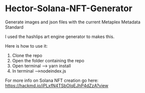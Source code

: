 # Hector-Solana-NFT-Generator
Generate images and json files with the current Metaplex Metadata Standard

I used the hashlips art engine generator to makes this.

Here is how to use it:
1. Clone the repo
2. Open the folder containing the repo
3. Open terminal --> yarn install
4. In terminal -->nodeindex.js

For more info on Solana NFT creation go here: https://hackmd.io/iPLxfN4TSbOIqEJhP4dZzA?view
